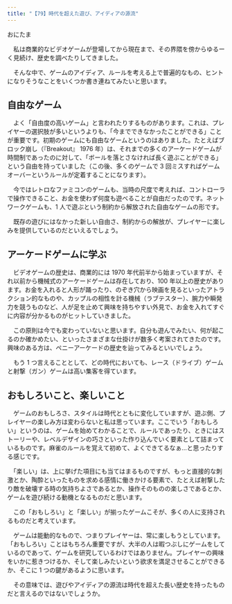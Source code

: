 ```yaml
---
title: "【79】時代を超えた遊び、アイディアの源流"
---
```



おにたま


　私は商業的なビデオゲームが登場してから現在まで、その界隈を傍からゆるーく見続け、歴史を調べたりしてきました。

　そんな中で、ゲームのアイディア、ルールを考える上で普遍的なもの、ヒントになりそうなことをいくつか書き連ねてみたいと思います。

## 自由なゲーム

　よく「自由度の高いゲーム」と言われたりするものがあります。これは、プレイヤーの選択肢が多いというよりも、「今までできなかったことができる」ことが重要です。初期のゲームにも自由なゲームというのはありました。たとえばブロック崩し（『Breakout』 1976 年）は、それまでの多くのアーケードゲームが時間制であったのに対して、「ボールを落とさなければ長く遊ぶことができる」という自由を持っていました（この後、多くのゲームで 3 回ミスすればゲームオーバーというルールが定着することになります）。

　今ではレトロなファミコンのゲームも、当時の尺度で考えれば、コントローラで操作できること、お金を使わず何度も遊べることが自由だったのです。ネットワークゲームも、1 人で遊ぶという制約から解放された自由なゲームの形です。

　既存の遊びにはなかった新しい自由さ、制約からの解放が、プレイヤーに楽しみを提供しているのだといえるでしょう。

## アーケードゲームに学ぶ

　ビデオゲームの歴史は、商業的には 1970 年代前半から始まっていますが、それ以前から機械式のアーケードゲームは存在しており、100 年以上の歴史があります。お金を入れると人形が踊ったり、のぞき穴から映画を見るといったアトラクション的なものや、カップルの相性を計る機械（ラブテスター）、腕力や瞬発力を競うものなど、人が足を止めて興味を持ちやすい外見で、お金を入れてすぐに内容が分かるものがヒットしていきました。

　この原則は今でも変わっていないと思います。自分も遊んでみたい、何が起こるのか確かめたい、といったさまざまな仕掛けが数多く考案されてきたのです。興味のある方は、ペニーアーケードの歴史を辿ってみるといいでしょう。

　もう 1 つ言えることとして、どの時代においても、レース（ドライブ）ゲームと射撃（ガン）ゲームは高い集客を得ています。

## おもしろいこと、楽しいこと

　ゲームのおもしろさ、スタイルは時代とともに変化していますが、遊ぶ側、プレイヤーの楽しみ方は変わらないと私は思っています。ここでいう「おもしろい」というのは、ゲームを始めてわかることで、ルールであったり、ときにはストーリーや、レベルデザインの巧さといった作り込んでいく要素として詰まっているものです。麻雀のルールを覚えて初めて、よくできてるなぁ…と思ったりする感じです。

　「楽しい」は、上に挙げた項目にも当てはまるものですが、もっと直接的な刺激とか、陶酔といったものを求める感情に働きかける要素で、たとえば射撃したり敵を破壊する時の気持ちよさであるとか、操作そのものの楽しさであるとか、ゲームを遊び続ける動機となるものだと思います。

　この「おもしろい」と「楽しい」が揃ったゲームこそが、多くの人に支持されるものだと考えています。

　ゲームは能動的なもので、つまりプレイヤーは、常に楽しもうとしています。「おもしろい」ことはもちろん重要ですが、大半の人は暇つぶしにゲームをしているのであって、ゲームを研究しているわけではありません。プレイヤーの興味をいかに惹きつけるか、そして楽しみたいという欲求を満足させることができるか、そこに 1 つの鍵があるように思います。

　その意味では、遊びやアイディアの源流は時代を超えた長い歴史を持ったものだと言えるのではないでしょうか。
